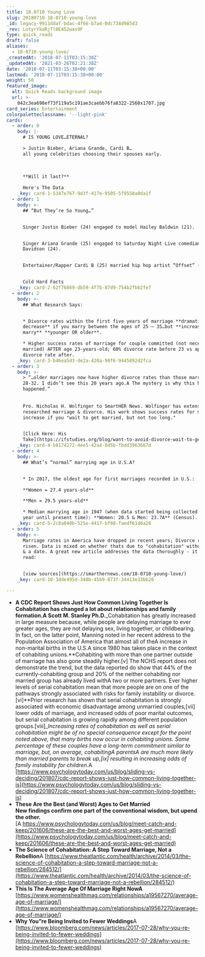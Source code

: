 ```yaml
---
title: 18.0710 Young Love
slug: 20180710-18-0710-young-love
_id: legacy-9911ddaf-bdac-4f66-b7a4-0dc738d985d3
_rev: LotyrYkaRjTl0E452was9F
type: quick_reads
draft: false
aliases:
  - 18-0710-young-love/
_createdAt: '2018-07-11T03:15:38Z'
_updatedAt: '2021-03-26T02:21:38Z'
date: '2018-07-11T03:15:38+00:00'
lastmod: '2018-07-11T03:15:38+00:00'
weight: 50
featured_image:
  alt: Quick Reads background image
  url: >-
    042c3ea698ef73f119a5c191ae3caebb76fa8322-2560x1707.jpg
card_series: Entertainment
colorpaletteclassname: '--light-pink'
cards:
  - order: 0
    body: |-
      # IS YOUNG LOVE…ETERNAL?

      > Justin Bieber, Ariana Grande, Cardi B…  
      all young celebrities choosing their spouses early.  
        
        
        
      **Will it last?**

      Here's The Data
    _key: card-1-5347e767-9d3f-417e-9505-5f9558a0da1f
  - order: 1
    body: >-
      ## “But They’re So Young…”


      Singer Justin Bieber (24) engaged to model Hailey Baldwin (21).


      Singer Ariana Grande (25) engaged to Saturday Night Live comedian Pete
      Davidson (24).


      Entertainer/Rapper Cardi B (25) married hip hop artist “Offset” (26).


      Cold Hard Facts
    _key: card-2-62f76869-db59-4f7b-87d9-754b2fbb2fe7
  - order: 2
    body: >-
      ## What Research Says:


      * Divorce rates within the first five years of marriage **dramatically
      decrease** if you marry between the ages of 25 – 35…but **increase if you
      marry** **younger OR older**.

      * Higher success rates of marriage for couple committed (not necessarily
      married) AFTER age 23-years-old; 60% divorce rate before 23 vs approx. 30%
      divorce rate after.
    _key: card-3-b46ea5d3-de2a-420a-90f6-9445892d2fca
  - order: 3
    body: >-
      > “…older marriages now have higher divorce rates than those marrying
      28-32. I didn’t see this 20 years ago.A The mystery is why this has
      happened.”  
        
        
      Pro. Nicholas H. Wolfinger to SmartHER News. Wolfinger has extensively
      researched marriage & divorce. His work shows success rates for marriage
      increase if you "wait to get married, but not too long."


      [Click Here: His
      Take](https://ifstudies.org/blog/want-to-avoid-divorce-wait-to-get-married-but-not-too-long/)
    _key: card-4-b8174272-4ee5-42a4-8d5b-fbdd3963667d
  - order: 4
    body: >-
      ## What’s “normal” marrying age in U.S.A?


      * In 2017, the oldest age for first marriages recorded in U.S.:  

      **Women = 27.4 years-old**  

      **Men = 29.5 years-old**

      * Median marrying age in 1947 (when data started being collected every
      year until present time): **Women: 20.5 & Men: 23.7A** (Census).
    _key: card-5-2c8a840b-525e-4417-bf98-faedf61d6a26
  - order: 5
    body: >-
      Marriage rates in America have dropped in recent years; Divorce rates have
      risen. Data is mixed on whether thats due to "cohabitation" without a ring
      & a date. A great new article addresses the data thoroughly - it's a must
      read:


      [view sources](https://smarthernews.com/18-0710-young-love/)
    _key: card-10-3dde495d-340b-45b9-873f-34413e33bb28

---
```

* **A CDC Report Shows Just How Common Living Together Is Cohabitation has changed a lot about relationships and family formation.A Scott M. Stanley Ph.D.**_Cohabitation has greatly increased in large measure because, while people are delaying marriage to ever greater ages, they are not delaying sex, living together, or childbearing. In fact, on the latter point, Manning noted in her recent address to the Population Association of America that almost all of theA increase in non-marital births in the U.S.A since 1980 has taken place in the context of cohabiting unions.**Cohabiting with more than one partner outside of marriage has also gone steadily higher.[v] The NCHS report does not demonstrate the trend, but the data reported do show that 44% of the currently-cohabiting group and 20% of the neither cohabiting nor married group has already lived withA two or more partners. Ever higher levels of serial cohabitation mean that more people are on one of the pathways strongly associated with risks for family instability or divorce.[vi]**Prior research has shown that serial cohabitation is strongly associated with economic disadvantage among unmarried couples,[vii] lower odds of marriage, and increased odds of poor marital outcomes, but serial cohabitation is growing rapidly among different population groups.[viii]__Increasing rates of cohabitation as well as serial cohabitation might be of no special consequence except for the point noted above, that many births now occur in cohabiting unions. Some percentage of these couples have a long-term commitment similar to marriage, but, on average, cohabitingA parentsA are much more likely than married parents to break up,[ix] resulting in increasing odds of family instability for children_.A [https://www.psychologytoday.com/us/blog/sliding-vs-deciding/201807/cdc-report-shows-just-how-common-living-together-is](https://www.psychologytoday.com/us/blog/sliding-vs-deciding/201807/cdc-report-shows-just-how-common-living-together-is)
* **These Are the Best (and Worst) Ages to Get Married**  
**New findings confirm one part of the conventional wisdom, but upend the other.**  
[A https://www.psychologytoday.com/us/blog/meet-catch-and-keep/201606/these-are-the-best-and-worst-ages-get-married](https://www.psychologytoday.com/us/blog/meet-catch-and-keep/201606/these-are-the-best-and-worst-ages-get-married)
* **The Science of Cohabitation: A Step Toward Marriage, Not a Rebellion**A [https://www.theatlantic.com/health/archive/2014/03/the-science-of-cohabitation-a-step-toward-marriage-not-a-rebellion/284512/](https://www.theatlantic.com/health/archive/2014/03/the-science-of-cohabitation-a-step-toward-marriage-not-a-rebellion/284512/)
* **This Is The Average Age Of Marriage Right NowA** [https://www.womenshealthmag.com/relationships/a19567270/average-age-of-marriage/](https://www.womenshealthmag.com/relationships/a19567270/average-age-of-marriage/)
* **Why You”re Being Invited to Fewer Weddings**A [https://www.bloomberg.com/news/articles/2017-07-28/why-you-re-being-invited-to-fewer-weddings](https://www.bloomberg.com/news/articles/2017-07-28/why-you-re-being-invited-to-fewer-weddings)